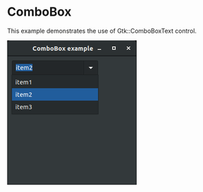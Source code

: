 # ComboBox

This example demonstrates the use of Gtk::ComboBoxText control.

![Screenshot](../../docs/Pictures/ComboBox.png)
